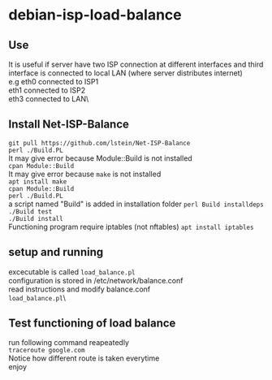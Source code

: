 # debian-isp-load-balance
## Use
It is useful if server have two ISP connection at different interfaces and third interface is connected to local LAN (where server distributes internet)\
e.g 
eth0 connected to ISP1\
eth1 connected to ISP2\
eth3 connected to LAN\

## Install Net-ISP-Balance
```git pull https://github.com/lstein/Net-ISP-Balance```\
```perl ./Build.PL```\
It may give error because Module::Build is not installed\
```cpan Module::Build```\
It may give error because  ```make``` is not installed\
```apt install make```\
```cpan Module::Build```\
```perl ./Build.PL```\
a script named "Build" is added in installation folder
```perl Build installdeps```\
```./Build test```\
```./Build install```\
Functioning program require iptables (not nftables)
```apt install iptables```
## setup and running
excecutable is called ```load_balance.pl```\
configuration is stored  in /etc/network/balance.conf\
read instructions and modify balance.conf\
```load_balance.pl```\
## Test functioning of load balance
run following command reapeatedly\
```traceroute google.com```\
Notice how different route is taken everytime\
enjoy

